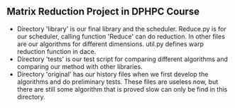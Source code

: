 ## Matrix Reduction Project in DPHPC Course
- Directory 'library' is our final library and the scheduler. Reduce.py is for our scheduler, calling function 'Reduce' can do reduction. In other files are our algorithms for different dimensions. util.py defines warp reduction function in dace.  
- Directory 'tests' is our test script for comparing different algorithms and comparing our method with other libraries.  
- Directory 'original' has our history files when we first develop the algorithms and do preliminary tests. These files are useless now, but there are still some algorithm that is proved slow can only be find in this directory.
